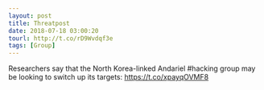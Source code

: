 ```yaml
---
layout: post
title: Threatpost
date: 2018-07-18 03:00:20
tourl: http://t.co/rD9Wvdqf3e
tags: [Group]
---
```

Researchers say that the North Korea-linked Andariel #hacking group may be looking to switch up its targets: https://t.co/xpayqOVMF8